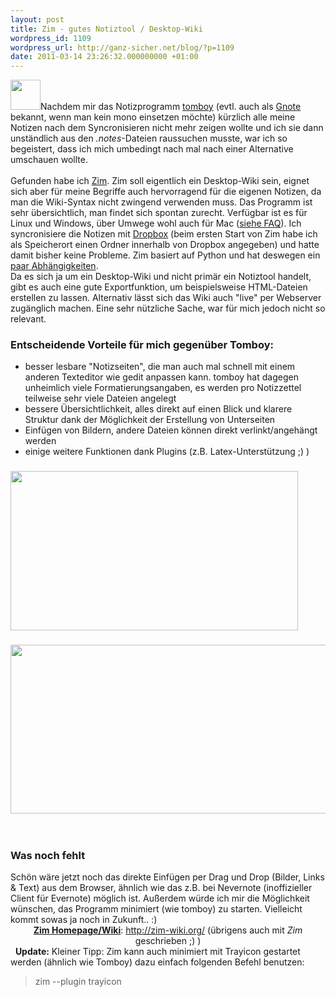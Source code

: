 ```yaml
---
layout: post
title: Zim - gutes Notiztool / Desktop-Wiki
wordpress_id: 1109
wordpress_url: http://ganz-sicher.net/blog/?p=1109
date: 2011-03-14 23:26:32.000000000 +01:00
---
```

<div><a href="http://ganz-sicher.net/blog/wp-content/uploads/zim_icon.png"><img class="alignleft size-full wp-image-1111" title="zim_icon" src="http://ganz-sicher.net/blog/wp-content/uploads/zim_icon.png" alt="" width="48" height="48" /></a>Nachdem mir das Notizprogramm <a href="http://projects.gnome.org/tomboy/">tomboy</a> (evtl. auch als <a href="http://live.gnome.org/Gnote">Gnote</a> bekannt, wenn man kein mono einsetzen möchte) kürzlich alle meine Notizen nach dem Syncronisieren nicht mehr zeigen wollte und ich sie dann unständlich aus den <em>.notes</em>-Dateien raussuchen musste, war ich so begeistert, dass ich mich umbedingt nach mal nach einer Alternative umschauen wollte.</div>
<div><!--more--></div>
&nbsp;
<div>Gefunden habe ich <a title="Zim Homepage" href="http://zim-wiki.org/">Zim</a>. Zim soll eigentlich ein Desktop-Wiki sein, eignet sich aber für meine Begriffe auch hervorragend für die eigenen Notizen, da man die Wiki-Syntax nicht zwingend verwenden muss. Das Programm ist sehr übersichtlich, man findet sich spontan zurecht. Verfügbar ist es für Linux und Windows, über Umwege wohl auch für Mac (<a href="http://zim-wiki.org/manual/FAQ.html">siehe FAQ</a>). Ich syncronisiere die Notizen mit <a href="http://www.dropbox.com/">Dropbox</a> (beim ersten Start von Zim habe ich als Speicherort einen Ordner innerhalb von Dropbox angegeben) und hatte damit bisher keine Probleme. Zim basiert auf Python und hat deswegen ein <a title="Zim - Hinweise zur Installation" href="http://zim-wiki.org/install.html">paar Abhängigkeiten</a>.</div>
<div>Da es sich ja um ein Desktop-Wiki und nicht primär ein Notiztool handelt, gibt es auch eine gute Exportfunktion, um beispielsweise HTML-Dateien erstellen zu lassen. Alternativ lässt sich das Wiki auch "live" per Webserver zugänglich machen. Eine sehr nützliche Sache, war für mich jedoch nicht so relevant.</div>
<h3>Entscheidende Vorteile für mich gegenüber Tomboy:</h3>
<div>
<ul>
	<li>besser lesbare "Notizseiten", die man auch mal schnell mit einem anderen Texteditor wie gedit anpassen kann. tomboy hat dagegen unheimlich viele Formatierungsangaben, es werden pro Notizzettel teilweise sehr viele Dateien angelegt</li>
	<li>bessere Übersichtlichkeit, alles direkt auf einen Blick und klarere Struktur dank der Möglichkeit der Erstellung von Unterseiten</li>
	<li>Einfügen von Bildern, andere Dateien können direkt verlinkt/angehängt werden</li>
	<li>einige weitere Funktionen dank Plugins (z.B. Latex-Unterstützung ;) )</li>
</ul>
</div>
<h3><a href="http://ganz-sicher.net/blog/wp-content/uploads/zim_screenshot.png"><img class="size-full wp-image-1118 aligncenter" title="zim_screenshot" src="http://ganz-sicher.net/blog/wp-content/uploads/zim_screenshot.png" alt="" width="460" height="255" /></a></h3>
<h3><a href="http://ganz-sicher.net/blog/wp-content/uploads/zim_ordner.png"><img class="size-full wp-image-1117 aligncenter" title="zim_ordner" src="http://ganz-sicher.net/blog/wp-content/uploads/zim_ordner.png" alt="" width="650" height="270" /></a></h3>
&nbsp;
<h3>Was noch fehlt</h3>
Schön wäre jetzt noch das direkte Einfügen per Drag und Drop (Bilder, Links &amp; Text) aus dem Browser, ähnlich wie das z.B. bei Nevernote (inoffizieller Client für Evernote) möglich ist. Außerdem würde ich mir die Möglichkeit wünschen, das Programm minimiert (wie tomboy) zu starten. Vielleicht kommt sowas ja noch in Zukunft.. :)
<div class="infobox" style="text-align: center;"><span style="text-decoration: underline;"><strong>Zim Homepage/Wiki</strong></span>: <a href="http://zim-wiki.org/">http://zim-wiki.org/</a> (übrigens auch mit <em>Zim</em> geschrieben ;) )</div>&nbsp;
<strong>Update:</strong> Kleiner Tipp: Zim kann auch minimiert mit Trayicon gestartet werden (ähnlich wie Tomboy) dazu einfach folgenden Befehl benutzen:
<blockquote>zim --plugin trayicon</blockquote>
